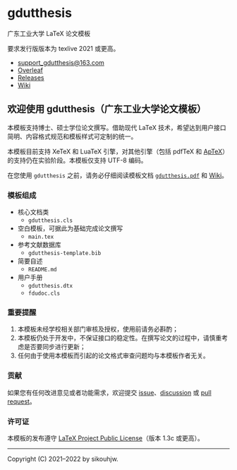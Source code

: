 # gdutthesis
广东工业大学 LaTeX 论文模板

要求发行版版本为 texlive 2021 或更高。

- [support_gdutthesis@163.com](mailto:support_gdutthesis@163.com)
- [Overleaf](https://cn.overleaf.com/latex/templates?q=gdutthesis)
- [Releases](https://github.com/sikouhjw/gdutthesis/releases/latest)
- [Wiki](https://github.com/sikouhjw/gdutthesis/wiki)

## 欢迎使用 gdutthesis（广东工业大学论文模板）

本模板支持博士、硕士学位论文撰写。借助现代 LaTeX 技术，希望达到用户接口简明、内容格式规范和模板样式可定制的统一。

本模板目前支持 XeTeX 和 LuaTeX 引擎，对其他引擎（包括 pdfTeX 和 [ApTeX](https://github.com/clerkma/ptex-ng)）的支持仍在实验阶段。本模板仅支持 UTF-8 编码。

在您使用 `gdutthesis` 之前，请务必仔细阅读模板文档 [`gdutthesis.pdf`](https://github.com/sikouhjw/gdutthesis/releases/latest/download/gdutthesis.pdf) 和 [Wiki](https://github.com/sikouhjw/gdutthesis/wiki)。

### 模板组成

- 核心文档类
  - `gdutthesis.cls`
- 空白模板，可据此为基础完成论文撰写
  - `main.tex`
- 参考文献数据库
  - `gdutthesis-template.bib`
- 简要自述
  - `README.md`
- 用户手册
  - `gdutthesis.dtx`
  - `fdudoc.cls`


### 重要提醒

1. 本模板未经学校相关部门审核及授权，使用前请务必斟酌；
1. 本模板仍处于开发中，不保证接口的稳定性。在撰写论文的过程中，请慎重考虑是否要同步进行更新；
1. 任何由于使⽤本模板⽽引起的论⽂格式审查问题均与本模板作者⽆关。

### 贡献

如果您有任何改进意见或者功能需求，欢迎提交 [issue](https://github.com/sikouhjw/gdutthesis/issues)、[discussion](https://github.com/sikouhjw/gdutthesis/discussions) 或 [pull request](https://github.com/sikouhjw/gdutthesis/pulls)。

### 许可证

本模板的发布遵守 [LaTeX Project Public License](http://www.latex-project.org/lppl.txt)（版本 1.3c 或更高）。

-----

Copyright (C) 2021&ndash;2022 by sikouhjw.